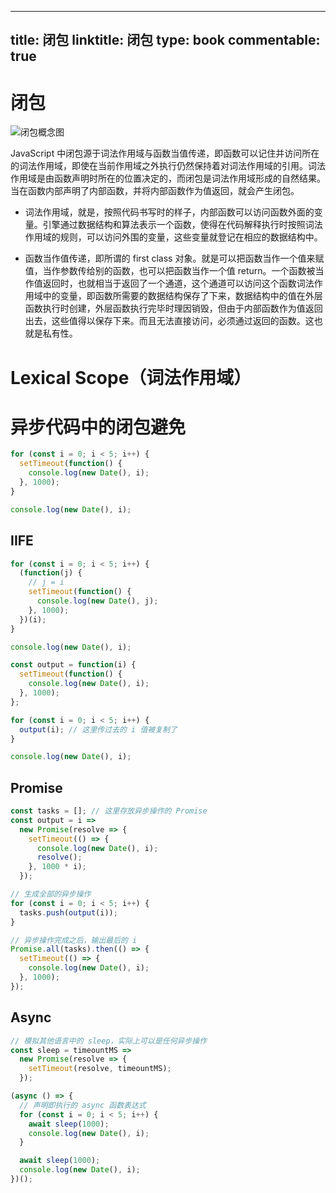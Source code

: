 
---
title: 闭包
linktitle: 闭包
type: book
commentable: true
---

# 闭包

![闭包概念图](https://s2.ax1x.com/2019/10/09/u5bBJP.png)

JavaScript 中闭包源于词法作用域与函数当值传递，即函数可以记住并访问所在的词法作用域，即使在当前作用域之外执行仍然保持着对词法作用域的引用。词法作用域是由函数声明时所在的位置决定的，而闭包是词法作用域形成的自然结果。当在函数内部声明了内部函数，并将内部函数作为值返回，就会产生闭包。

- 词法作用域，就是，按照代码书写时的样子，内部函数可以访问函数外面的变量。引擎通过数据结构和算法表示一个函数，使得在代码解释执行时按照词法作用域的规则，可以访问外围的变量，这些变量就登记在相应的数据结构中。

- 函数当作值传递，即所谓的 first class 对象。就是可以把函数当作一个值来赋值，当作参数传给别的函数，也可以把函数当作一个值 return。一个函数被当作值返回时，也就相当于返回了一个通道，这个通道可以访问这个函数词法作用域中的变量，即函数所需要的数据结构保存了下来，数据结构中的值在外层函数执行时创建，外层函数执行完毕时理因销毁，但由于内部函数作为值返回出去，这些值得以保存下来。而且无法直接访问，必须通过返回的函数。这也就是私有性。

# Lexical Scope（词法作用域）

# 异步代码中的闭包避免

```js
for (const i = 0; i < 5; i++) {
  setTimeout(function() {
    console.log(new Date(), i);
  }, 1000);
}

console.log(new Date(), i);
```

## IIFE

```js
for (const i = 0; i < 5; i++) {
  (function(j) {
    // j = i
    setTimeout(function() {
      console.log(new Date(), j);
    }, 1000);
  })(i);
}

console.log(new Date(), i);
```

```js
const output = function(i) {
  setTimeout(function() {
    console.log(new Date(), i);
  }, 1000);
};

for (const i = 0; i < 5; i++) {
  output(i); // 这里传过去的 i 值被复制了
}

console.log(new Date(), i);
```

## Promise

```js
const tasks = []; // 这里存放异步操作的 Promise
const output = i =>
  new Promise(resolve => {
    setTimeout(() => {
      console.log(new Date(), i);
      resolve();
    }, 1000 * i);
  });

// 生成全部的异步操作
for (const i = 0; i < 5; i++) {
  tasks.push(output(i));
}

// 异步操作完成之后，输出最后的 i
Promise.all(tasks).then(() => {
  setTimeout(() => {
    console.log(new Date(), i);
  }, 1000);
});
```

## Async

```js
// 模拟其他语言中的 sleep，实际上可以是任何异步操作
const sleep = timeountMS =>
  new Promise(resolve => {
    setTimeout(resolve, timeountMS);
  });

(async () => {
  // 声明即执行的 async 函数表达式
  for (const i = 0; i < 5; i++) {
    await sleep(1000);
    console.log(new Date(), i);
  }

  await sleep(1000);
  console.log(new Date(), i);
})();
```

    